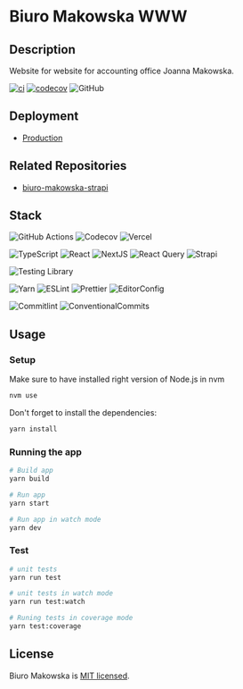 # Biuro Makowska WWW

## Description

Website for website for accounting office Joanna Makowska.

[![ci](https://github.com/Mnigos/biuro-makowska-www/actions/workflows/main.yml/badge.svg)](https://github.com/Mnigos/biuro-makowska-www/actions/workflows/main.yml)
[![codecov](https://codecov.io/gh/Mnigos/biuro-makowska-www/branch/main/graph/badge.svg?token=eVOzsS0pRd)](https://codecov.io/gh/Mnigos/biuro-makowska-www)
![GitHub](https://img.shields.io/github/license/Mnigos/biuro-makowska-www)

## Deployment

- [Production](https://biuro-makowskaj.pl)

## Related Repositories

- [biuro-makowska-strapi](https://github.com/Mnigos/biuro-makowska-strapi)

## Stack

![GitHub Actions](https://img.shields.io/badge/github%20actions-%232671E5.svg?style=for-the-badge&logo=githubactions&logoColor=white)
![Codecov](https://img.shields.io/badge/codecov-%23ff0077.svg?style=for-the-badge&logo=codecov&logoColor=white)
![Vercel](https://img.shields.io/badge/vercel-%23000000.svg?style=for-the-badge&logo=vercel&logoColor=white)

![TypeScript](https://img.shields.io/badge/TypeScript-007ACC?style=for-the-badge&logo=typescript&logoColor=white)
![React](https://img.shields.io/badge/React-20232A?style=for-the-badge&logo=react&logoColor=61DAFB)
![NextJS](https://img.shields.io/badge/Next-black?style=for-the-badge&logo=next.js&logoColor=white)
![React Query](https://img.shields.io/badge/-React%20Query-FF4154?style=for-the-badge&logo=react%20query&logoColor=white)
![Strapi](https://img.shields.io/badge/strapi-%232E7EEA.svg?style=for-the-badge&logo=strapi&logoColor=white)

![Testing Library](https://img.shields.io/badge/testing%20library-323330?style=for-the-badge&logo=testing-library&logoColor=red)

![Yarn](https://img.shields.io/badge/yarn-%232C8EBB.svg?style=for-the-badge&logo=yarn&logoColor=white)
![ESLint](https://img.shields.io/badge/eslint-3A33D1?style=for-the-badge&logo=eslint&logoColor=white)
![Prettier](https://img.shields.io/badge/prettier-1A2C34?style=for-the-badge&logo=prettier&logoColor=F7BA3E)
![EditorConfig](https://img.shields.io/badge/Editor%20Config-E0EFEF?style=for-the-badge&logo=editorconfig&logoColor=000)

![Commitlint](https://img.shields.io/badge/commitlint-000000.svg?style=for-the-badge&logo=commitlint&logoColor=white)
![ConventionalCommits](https://img.shields.io/badge/Conventional%20Commits-FE5196.svg?style=for-the-badge&logo=Conventional-Commits&logoColor=white)

## Usage

### Setup

Make sure to have installed right version of Node.js in nvm

```bash
nvm use
```

Don't forget to install the dependencies:

```bash
yarn install
```

### Running the app

```bash
# Build app
yarn build

# Run app
yarn start

# Run app in watch mode
yarn dev
```

### Test

```bash
# unit tests
yarn run test

# unit tests in watch mode
yarn run test:watch

# Runing tests in coverage mode
yarn test:coverage
```

## License

Biuro Makowska is [MIT licensed](LICENSE).
